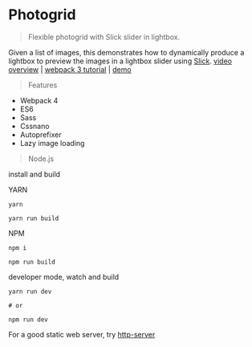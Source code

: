 # Photogrid

> Flexible photogrid with Slick slider in lightbox.

Given a list of images, this demonstrates how to dynamically produce a lightbox to preview the images in a lightbox slider using [Slick](https://github.com/kenwheeler/slick).
[video overview](https://www.youtube.com/watch?v=x1Lr9OdxL64) | [webpack 3 tutorial](http://jimfrenette.com/2017/12/slick-lazy-load-photo-grid-webpack-3/) | [demo](http://jimfrenette.com/demo/photogrid/)

> Features

* Webpack 4
* ES6
* Sass
* Cssnano
* Autoprefixer
* Lazy image loading


> Node.js

install and build

YARN
```
yarn

yarn run build
```

NPM
```
npm i

npm run build
```

developer mode, watch and build
```
yarn run dev

# or

npm run dev
```

For a good static web server, try [http-server](https://www.npmjs.com/package/http-server)